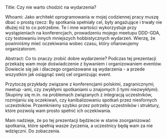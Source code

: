 Title: Czy nie warto chodzić na wydarzenia?

Whoami:
Jako architekt oprogramowania w mojej codziennej pracy muszę dbać o prostą rzecz:
By spotkania spełniały cel, były angażujące i trwały nie dłużej niż to co potrzebne.
Te i inne wartości wykorzystuje przy wystąpieniach na konferencjach, 
prowadzeniu mojego meetupu DDD-GDA, czy testowaniu innych mniejszych hobbistycznych wydarzeń.
Wierzę, że powinniśmy mieć oczekiwania wobec czasu, który ofiarowujemy organizatorom.

Abstract:
Co to znaczy zrobić dobre wydarzenie?
Podczas tej prezentacji przekażę wam moje doświadczenie z bywaniem i organizowaniem eventów.
Dowiecie się jak i dlaczego organizowane są wydarzenia - a przede wszystkim jak osiągnąć swój cel organizując event.

Przytoczę przykłady związane z konferencjami polskimi, zagranicznymi; meetup -ami, czy zwykłymi spotkaniami u znajomych (i tymi niezwykłymi).
Skupimy się m.in. na problemach związanych z integracją uczestników, rozmijaniu się oczekiwań, czy kanibalizowaniu spotkań przez niesfornych uczestników.
Przemkniemy szybko przez potrzeby uczestników i struktury, które pozwolą wam prosto spełnić ich oczekiwania.

Mam nadzieje, że po tej prezentacji będziecie w stanie zoorganizować spotkania, które spełnią wasze życzenia, a uczestnicy będą wam za nie wdzięczni.
Do zobaczenia.
